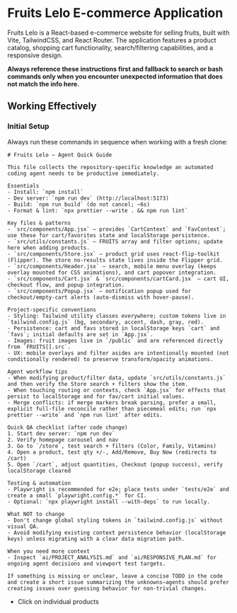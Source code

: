 # Fruits Lelo E-commerce Application

Fruits Lelo is a React-based e-commerce website for selling fruits, built with Vite, TailwindCSS, and React Router. The application features a product catalog, shopping cart functionality, search/filtering capabilities, and a responsive design.

**Always reference these instructions first and fallback to search or bash commands only when you encounter unexpected information that does not match the info here.**

## Working Effectively

### Initial Setup

Always run these commands in sequence when working with a fresh clone:

```instructions
# Fruits Lelo — Agent Quick Guide

This file collects the repository-specific knowledge an automated coding agent needs to be productive immediately.

Essentials
- Install: `npm install`
- Dev server: `npm run dev` (http://localhost:5173)
- Build: `npm run build` (do not cancel; ~6s)
- Format & lint: `npx prettier --write . && npm run lint`

Key files & patterns
- `src/components/App.jsx` — provides `CartContext` and `FavContext`; use these for cart/favorites state and localStorage persistence.
- `src/utils/constants.js` — FRUITS array and filter options; update here when adding products.
- `src/components/Store.jsx` — product grid uses react-flip-toolkit (Flipper). The store no-results state lives inside the Flipper grid.
- `src/components/Header.jsx` — search, mobile menu overlay (keeps overlay mounted for CSS animations), and cart popover integration.
- `src/components/Cart.jsx` & `src/components/cartCard.jsx` — cart UI, checkout flow, and popup integration.
- `src/components/Popup.jsx` — notification popup used for checkout/empty-cart alerts (auto-dismiss with hover-pause).

Project-specific conventions
- Styling: Tailwind utility classes everywhere; custom tokens live in `tailwind.config.js` (bg, secondary, accent, dash, gray, red).
- Persistence: cart and favs stored in localStorage keys `cart` and `favs`; initial defaults are set in `App.jsx`.
- Images: fruit images live in `/public` and are referenced directly from `FRUITS[].src`.
- UX: mobile overlays and filter asides are intentionally mounted (not conditionally rendered) to preserve transform/opacity animations.

Agent workflow tips
- When modifying product/filter data, update `src/utils/constants.js` and then verify the Store search + filters show the item.
- When touching routing or contexts, check `App.jsx` for effects that persist to localStorage and for fav/cart initial values.
- Merge conflicts: if merge markers break parsing, prefer a small, explicit full-file reconcile rather than piecemeal edits; run `npx prettier --write` and `npm run lint` after edits.

Quick QA checklist (after code change)
1. Start dev server: `npm run dev`
2. Verify homepage carousel and nav
3. Go to `/store`, test search + filters (Color, Family, Vitamins)
4. Open a product, test qty +/-, Add/Remove, Buy Now (redirects to /cart)
5. Open `/cart`, adjust quantities, Checkout (popup success), verify localStorage cleared

Testing & automation
- Playwright is recommended for e2e; place tests under `tests/e2e` and create a small `playwright.config.*` for CI.
- Optional: `npx playwright install --with-deps` to run locally.

What NOT to change
- Don't change global styling tokens in `tailwind.config.js` without visual QA.
- Avoid modifying existing context persistence behavior (localStorage keys) unless migrating with a clear data migration path.

When you need more context
- Inspect `ai/PROJECT_ANALYSIS.md` and `ai/RESPONSIVE_PLAN.md` for ongoing agent decisions and viewport test targets.

If something is missing or unclear, leave a concise TODO in the code and create a short issue summarizing the unknowns—agents should prefer creating issues over guessing behavior for non-trivial changes.

```

- Click on individual products
